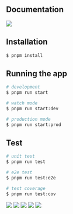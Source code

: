 

## Documentation

<a href="https://b-api-1.onrender.com/swagger" ><img src="https://img.shields.io/badge/swagger-85EA2D?style=for-the-badge&logo=swagger&logoColor=008FC7"/></a>





## Installation

```bash
$ pnpm install
```

## Running the app

```bash
# development
$ pnpm run start

# watch mode
$ pnpm run start:dev

# production mode
$ pnpm run start:prod
```

## Test

```bash
# unit test
$ pnpm run test

# e2e test
$ pnpm run test:e2e

# test coverage
$ pnpm run test:cov
```


<a href="https://www.typescriptlang.org/" > <img src="https://img.shields.io/badge/TypeScript-3178C6?style=for-the-badge&logo=TypeScript&logoColor=008FC7"/></a>
<a href="https://nestjs.com/"><img src="https://img.shields.io/badge/nestjs-000?style=for-the-badge&logo=nestjs&logoColor=E0234E"/></a>
<a href="https://www.postgresql.org/" > <img src="https://img.shields.io/badge/postgresql-4169E1?style=for-the-badge&logo=postgresql&logoColor=47A248"/></a>
<a href="https://typeorm.io/" > <img src="https://img.shields.io/badge/typeorm-262627?style=for-the-badge&logo=typeform&logoColor=47A248"/></a>
<a href="https://jestjs.io/ru/"><img src="https://img.shields.io/badge/jest-C21325?style=for-the-badge&logo=jest&logoColor=000000"/></a> 
